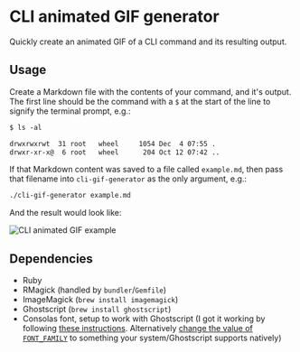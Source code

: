 # CLI animated GIF generator

Quickly create an animated GIF of a CLI command and its resulting output.

## Usage

Create a Markdown file with the contents of your command, and it's output. The
first line should be the command with a `$` at the start of the line to
signify the terminal prompt, e.g.:

```markdown
$ ls -al

drwxrwxrwt  31 root   wheel     1054 Dec  4 07:55 .
drwxr-xr-x@  6 root   wheel      204 Oct 12 07:42 ..

```

If that Markdown content was saved to a file called `example.md`, then pass
that filename into `cli-gif-generator` as the only argument, e.g.:

```bash
./cli-gif-generator example.md
```

And the result would look like:

![CLI animated GIF example](http://a.gln.io/AHR6rvvSbs.gif)

## Dependencies

* Ruby
* RMagick (handled by `bundler`/`Gemfile`)
* ImageMagick (`brew install imagemagick`)
* Ghostscript (`brew install ghostscript`)
* Consolas font, setup to work with Ghostscript (I got it working by
following [these instructions](http://www.imagemagick.org/discourse-server/viewtopic.php?t=20529).
Alternatively [change the value of `FONT_FAMILY`](https://github.com/glenngillen/cli-animated-gifs/blob/master/cli-gif-generator#L15)
to something your system/Ghostscript supports natively)
